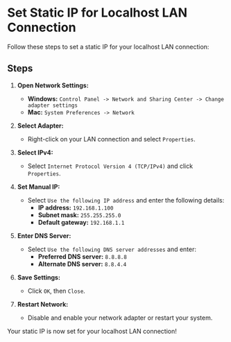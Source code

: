 # Set Static IP for Localhost LAN Connection

Follow these steps to set a static IP for your localhost LAN connection:

## Steps

1. **Open Network Settings:**
   - **Windows:** `Control Panel -> Network and Sharing Center -> Change adapter settings`
   - **Mac:** `System Preferences -> Network`

2. **Select Adapter:**
   - Right-click on your LAN connection and select `Properties`.

3. **Select IPv4:**
   - Select `Internet Protocol Version 4 (TCP/IPv4)` and click `Properties`.

4. **Set Manual IP:**
   - Select `Use the following IP address` and enter the following details:
     - **IP address:** `192.168.1.100`
     - **Subnet mask:** `255.255.255.0`
     - **Default gateway:** `192.168.1.1`

5. **Enter DNS Server:**
   - Select `Use the following DNS server addresses` and enter:
     - **Preferred DNS server:** `8.8.8.8`
     - **Alternate DNS server:** `8.8.4.4`

6. **Save Settings:**
   - Click `OK`, then `Close`.

7. **Restart Network:**
   - Disable and enable your network adapter or restart your system.

Your static IP is now set for your localhost LAN connection!
